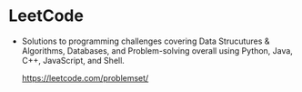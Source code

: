 # LeetCode
- Solutions to programming challenges covering Data Strucutures &amp; Algorithms, Databases, and Problem-solving overall using
  Python, Java, C++, JavaScript, and Shell.

  https://leetcode.com/problemset/
